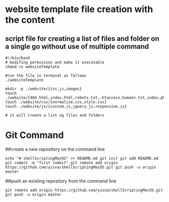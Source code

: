 # website template file creation with the content

## script file for creating a list of files and folder on a single go without use of multiple command

```
#!/bin/bash
# modifing permission and make it executable
chmod +x websiteTemplate

#run the file in terminal as follows
./websiteTemplate

mkdir -p ./website/{css,js,images}
touch ./website/{404.html,index.html,robots.txt,.htaccess,humans.txt,index.php,sitemap.xml,site.manifest,README.md,.gitignore}
touch ./website/css/{normalize.css,style.css}
touch ./website/js/{custom.js,jquery.js,responsive.js}

# it will create a list og files and folders

```
# Git Command

##create a new repository on the command line

`echo "# shellScriptingMacOS" >> README.md
git init
git add README.md
git commit -m "first commit"
git remote add origin https://github.com/yisxa/shellScriptingMacOS.git
git push -u origin master`


##push an existing repository from the command line

`git remote add origin https://github.com/yisxa/shellScriptingMacOS.git
git push -u origin master`
